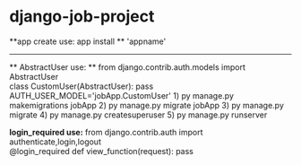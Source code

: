 # django-job-project


**app create use: app install **
'appname'
<hr>
** AbstractUser use: **
from django.contrib.auth.models import AbstractUser <br>
class CustomUser(AbstractUser):
	pass
AUTH_USER_MODEL='jobApp.CustomUser'
1) py manage.py makemigrations jobApp
2) py manage.py migrate jobApp
3) py manage.py migrate
4) py manage.py createsuperuser
5) py manage.py runserver



**login_required use:**
from django.contrib.auth import authenticate,login,logout <br>
@login_required
def view_function(request):
    pass
```
